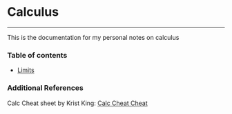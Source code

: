 # Calculus

***

This is the documentation for my personal notes on calculus


### Table of contents

- [Limits](Limits.ipynb)

 
### Additional References
Calc Cheat sheet by Krist King: [Calc Cheat Cheat](../Assets/Calculus+1.formulas.pdf)